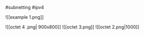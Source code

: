 #subnetting #ipv4 



![[example 1.png]]



 ![[octet 4 .png| 900x800]] 
 ![[octet 3.png]] 
![[octet 2.png|1000]]

